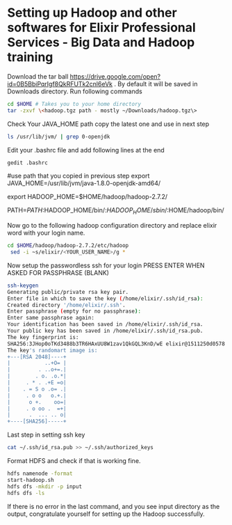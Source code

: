 # Setting up Hadoop and other softwares for Elixir Professional Services - Big Data and Hadoop training

Download the tar ball  https://drive.google.com/open?id=0B5BbiPqrIgf8QkRFUTk2cnl6eVk . By default it will be saved in Downloads directory.
Run following commands

```bash
cd $HOME # Takes you to your home directory
tar -zxvf \<hadoop.tgz path - mostly ~/Downloads/hadoop.tgz\> 
```
Check Your JAVA_HOME path copy the latest one and use in next step 
```bash
ls /usr/lib/jvm/ | grep 0-openjdk
```

Edit your .bashrc file and add following lines at the end

```bash
gedit .bashrc
```
#use path that you copied in previous step 
export JAVA_HOME=/usr/lib/jvm/java-1.8.0-openjdk-amd64/

export HADOOP_HOME=$HOME/hadoop/hadoop-2.7.2/

PATH=$PATH:$HADOOP_HOME/bin/:$HADOOP_HOME/sbin/:$HOME/hadoop/bin/

Now go to the following hadoop configuration directory and replace elixir word with your login name.
```bash
cd $HOME/hadoop/hadoop-2.7.2/etc/hadoop
 sed -i ~s/elixir/<YOUR_USER_NAME>/g *
```

Now setup the passwordless ssh for your login
PRESS ENTER WHEN ASKED FOR PASSPHRASE (BLANK)
```bash
ssh-keygen
Generating public/private rsa key pair.
Enter file in which to save the key (/home/elixir/.ssh/id_rsa): 
Created directory '/home/elixir/.ssh'.
Enter passphrase (empty for no passphrase): 
Enter same passphrase again: 
Your identification has been saved in /home/elixir/.ssh/id_rsa.
Your public key has been saved in /home/elixir/.ssh/id_rsa.pub.
The key fingerprint is:
SHA256:3JHop0oTKd3488b3TR6HAxUU8W1zav1QkGQL3KnD/wE elixir@1511250d0578
The key's randomart image is:
+---[RSA 2048]----+
|           ..+O= |
|         . ..o+=.|
|        . o. .o.*|
|     . * . .+E =o|
|    . = S o .o= .|
|     . o o   o.+.|
|      o +.    oo=|
|     . o oo .  =+|
|      .  ... .. o|
+----[SHA256]-----+
```

Last step in setting ssh key
```bash
cat ~/.ssh/id_rsa.pub >> ~/.ssh/authorized_keys
```

Format HDFS and check if that is working fine.
```bash
hdfs namenode -format
start-hadoop.sh
hdfs dfs -mkdir -p input
hdfs dfs -ls 
```
If there is no error in the last command, and you see input directory as the output, congratulate yourself for setting up the Hadoop successfully.

